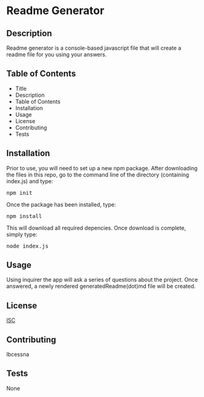 # Readme Generator

## Description
Readme generator is a console-based javascript file that will create a readme file for you using your answers.

## Table of Contents
  * Title
  * Description
  * Table of Contents
  * Installation
  * Usage
  * License
  * Contributing
  * Tests

## Installation

Prior to use, you will need to set up a new npm package. After downloading the files in this repo, go to the command line of the directory (containing index.js) and type:

<pre>
npm init
</pre>

Once the package has been installed, type:
<pre>
npm install
</pre>

This will download all required depencies. Once download is complete, simply type:

<pre>
node index.js
</pre>

## Usage
Using inquirer the app will ask a series of questions about the project. Once answered, a newly rendered generatedReadme(dot)md file will be created.

## License
[ISC](https://opensource.org/licenses/ISC)

## Contributing
lbcessna

## Tests
None
